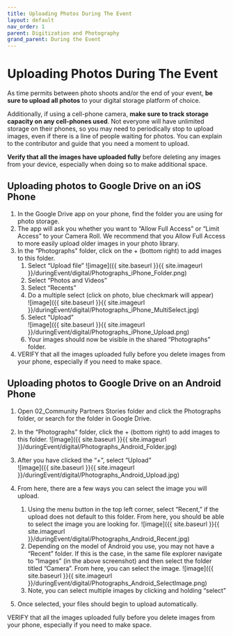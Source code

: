 ```yaml
---
title: Uploading Photos During The Event
layout: default
nav_order: 1
parent: Digitization and Photography
grand_parent: During the Event
---
```


# Uploading Photos During The Event

As time permits between photo shoots and/or the end of your event, **be sure to upload all photos** to your digital storage platform of choice. 

Additionally, if using a cell-phone camera, **make sure to track storage capacity on any cell-phones used**. Not everyone will have unlimited storage on their phones, so you may need to periodically stop to upload images, even if there is a line of people waiting for photos. You can explain to the contributor and guide that you need a moment to upload. 

**Verify that all the images have uploaded fully** before deleting any images from your device, especially when doing so to make additional space. 


## Uploading photos to Google Drive on an iOS Phone

1.	In the Google Drive app on your phone, find the folder you are using for photo storage.
2.	The app will ask you whether you want to “Allow Full Access” or “Limit Access” to your Camera Roll. We recommend that you Allow Full Access to more easily upload older images in your photo library. 
3.	In the “Photographs” folder, click on the + (bottom right) to add images to this folder.
	1.	Select “Upload file”
![image]({{ site.baseurl }}{{ site.imageurl }}/duringEvent/digital/Photographs_iPhone_Folder.png)
	2.	Select “Photos and Videos”
	3.	Select “Recents”<br>
	4.	Do a multiple select (click on photo, blue checkmark will appear)<br>
![image]({{ site.baseurl }}{{ site.imageurl }}/duringEvent/digital/Photographs_iPhone_MultiSelect.jpg)
	5.	Select “Upload”<br>
![image]({{ site.baseurl }}{{ site.imageurl }}/duringEvent/digital/Photographs_iPhone_Upload.png)
	6.	Your images should now be visible in the shared “Photographs” folder.
4.	VERIFY that all the images uploaded fully before you delete images from your phone, especially if you need to make space.

## Uploading photos to Google Drive on an Android Phone

1. Open 02_Community Partners Stories folder and click the Photographs folder, or search for the folder in Google Drive.
2. In the “Photographs” folder, click the + (bottom right) to add images to this folder.
![image]({{ site.baseurl }}{{ site.imageurl }}/duringEvent/digital/Photographs_Android_Folder.jpg)
3. After you have clicked the “+”, select “Upload”<br>
![image]({{ site.baseurl }}{{ site.imageurl }}/duringEvent/digital/Photographs_Android_Upload.jpg)
4. From here, there are a few ways you can select the image you will upload.
	1. Using the menu button in the top left corner, select “Recent,” if the upload does not default to this folder. From here, you should be able to select the image you are looking for.
	![image]({{ site.baseurl }}{{ site.imageurl }}/duringEvent/digital/Photographs_Android_Recent.jpg)
	2. Depending on the model of Android you use, you may not have a “Recent” folder. If this is the case, in the same file explorer navigate to “Images” (in the above screenshot) and then select the folder titled “Camera”. From here, you can select the image.
![image]({{ site.baseurl }}{{ site.imageurl }}/duringEvent/digital/Photographs_Android_SelectImage.png)
	3. Note, you can select multiple images by clicking and holding “select”

5. Once selected, your files should begin to upload automatically. 

VERIFY that all the images uploaded fully before you delete images from your phone, especially if you need to make space.